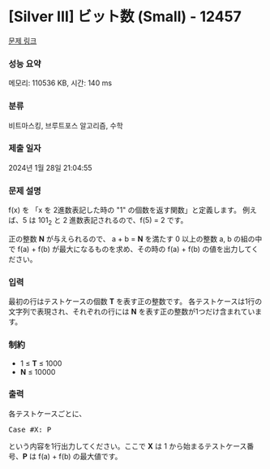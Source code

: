 # [Silver III] ビット数 (Small) - 12457 

[문제 링크](https://www.acmicpc.net/problem/12457) 

### 성능 요약

메모리: 110536 KB, 시간: 140 ms

### 분류

비트마스킹, 브루트포스 알고리즘, 수학

### 제출 일자

2024년 1월 28일 21:04:55

### 문제 설명

<p>f(x) を 「x を 2進数表記した時の "1" の個数を返す関数」と定義します。 例えば、5 は 101<sub>2</sub> と 2 進数表記されるので、f(5) = 2 です。</p>

<p>正の整数 <strong>N</strong> が与えられるので、 a + b = <strong>N</strong> を満たす 0 以上の整数 a, b の組の中で f(a) + f(b) が最大になるものを求め、その時の f(a) + f(b) の値を出力してください。</p>

### 입력 

 <p>最初の行はテストケースの個数 <strong>T</strong> を表す正の整数です。 各テストケースは1行の文字列で表現され、それぞれの行には <strong>N</strong> を表す正の整数が1つだけ含まれています。</p>

<h3>制約</h3>

<ul>
	<li>1 ≤ <strong>T</strong> ≤ 1000</li>
	<li><strong>N</strong> ≤ 10000</li>
</ul>

### 출력 

 <p>各テストケースごとに、</p>

<pre>Case #X: P
</pre>

<p>という内容を1行出力してください。ここで <strong>X</strong> は 1 から始まるテストケース番号、<strong>P</strong> は f(a) + f(b) の最大値です。</p>

